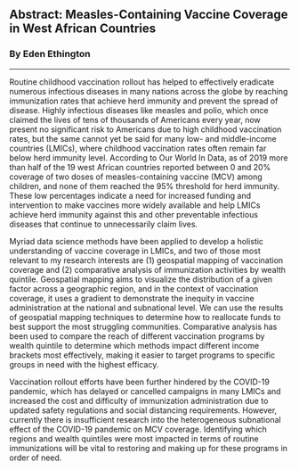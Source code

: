 ## Abstract: Measles-Containing Vaccine Coverage in West African Countries

### By Eden Ethington
---

Routine childhood vaccination rollout has helped to effectively eradicate numerous infectious diseases in many nations across the globe by reaching immunization rates that achieve herd immunity and prevent the spread of disease. Highly infectious diseases like measles and polio, which once claimed the lives of tens of thousands of Americans every year, now present no significant risk to Americans due to high childhood vaccination rates, but the same cannot yet be said for many low- and middle-income countries (LMICs), where childhood vaccination rates often remain far below herd immunity level. According to Our World In Data, as of 2019 more than half of the 19 west African countries reported between 0 and 20% coverage of two doses of measles-containing vaccine (MCV) among children, and none of them reached the 95% threshold for herd immunity. These low percentages indicate a need for increased funding and intervention to make vaccines more widely available and help LMICs achieve herd immunity against this and other preventable infectious diseases that continue to unnecessarily claim lives.

Myriad data science methods have been applied to develop a holistic understanding of vaccine coverage in LMICs, and two of those most relevant to my research interests are (1) geospatial mapping of vaccination coverage and (2) comparative analysis of immunization activities by wealth quintile. Geospatial mapping aims to visualize the distribution of a given factor across a geographic region, and in the context of vaccination coverage, it uses a gradient to demonstrate the inequity in vaccine administration at the national and subnational level. We can use the results of geospatial mapping techniques to determine how to reallocate funds to best support the most struggling communities. Comparative analysis has been used to compare the reach of different vaccination programs by wealth quintile to determine which methods impact different income brackets most effectively, making it easier to target programs to specific groups in need with the highest efficacy.

Vaccination rollout efforts have been further hindered by the COVID-19 pandemic, which has delayed or cancelled campaigns in many LMICs and increased the cost and difficulty of immunization administration due to updated safety regulations and social distancing requirements. However, currently there is insufficient research into the heterogeneous subnational effect of the COVID-19 pandemic on MCV coverage. Identifying which regions and wealth quintiles were most impacted in terms of routine immunizations will be vital to restoring and making up for these programs in order of need.
